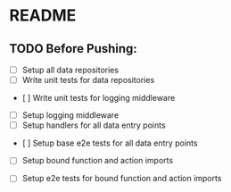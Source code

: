 # README

## TODO Before Pushing:

- [ ] Setup all data repositories
- [ ] Write unit tests for data repositories
- [ ] Write unit tests for logging middleware
- [ ] Setup logging middleware
- [ ] Setup handlers for all data entry points
- [ ] Setup base e2e tests for all data entry points
- [ ] Setup bound function and action imports
- [ ] Setup e2e tests for bound function and action imports

